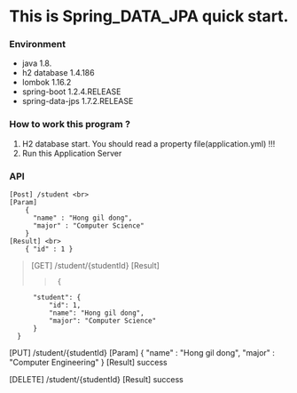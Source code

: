 # This is Spring_DATA_JPA quick start.

### Environment
- java             1.8.
- h2 database      1.4.186
- lombok           1.16.2
- spring-boot      1.2.4.RELEASE
- spring-data-jps  1.7.2.RELEASE


### How to work this program ?

  1. H2 database start. You should read a property file(application.yml) !!!
  2. Run this Application Server


### API

    [Post] /student <br>
    [Param]
        {
          "name" : "Hong gil dong",
          "major" : "Computer Science"
        }
    [Result] <br>
        { "id" : 1 }


>  [GET] /student/{studentId}
>  [Result]
>>      {
          "student": {
              "id": 1,
              "name": "Hong gil dong",
              "major": "Computer Science"
          }
      }

  [PUT] /student/{studentId}
  [Param]
      {
        "name" : "Hong gil dong",
        "major" : "Computer Engineering"
      }
  [Result]
      success

  [DELETE] /student/{studentId}
  [Result]
      success